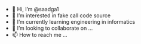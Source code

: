 - 👋 Hi, I’m @saadga1
- 👀 I’m interested in fake call code source
- 🌱 I’m currently learning engineering in informatics
- 💞️ I’m looking to collaborate on ...
- 📫 How to reach me ...

<!---
saadga1/saadga1 is a ✨ special ✨ repository because its `README.md` (this file) appears on your GitHub profile.
You can click the Preview link to take a look at your changes.
--->

